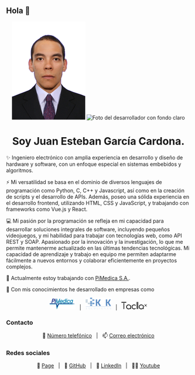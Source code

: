 ## Hola 👋

<div align="center">

<img src="https://github.com/juanezcere/juanezcere.github.io/blob/master/light_photo.jpg?raw=true#gh-light-mode-only" alt="Foto del desarrollador con fondo oscuro" width="200">
<img src="[https://github.com/juanezcere/juanezcere.github.io/blob/master/dark_photo.jpg?raw=true#gh-dark-mode-only" alt="Foto del desarrollador con fondo claro" width="200">

# Soy Juan Esteban García Cardona.
</div>

✨ Ingeniero electrónico con amplia experiencia en desarrollo y diseño de hardware y software, con un enfoque especial en sistemas embebidos y algoritmos.

⚡ Mi versatilidad se basa en el dominio de diversos lenguajes de programación como Python, C, C++ y Javascript, así como en la creación de scripts y el desarrollo de APIs.
Además, poseo una sólida experiencia en el desarrollo frontend, utilizando HTML, CSS y JavaScript, y trabajando con frameworks como Vue.js y React.

💻 Mi pasión por la programación se refleja en mi capacidad para desarrollar soluciones integrales de software, incluyendo pequeños videojuegos, y mi habilidad para trabajar con tecnologías web, como API REST y SOAP. Apasionado por la innovación y la investigación, lo que me permite mantenerme actualizado en las últimas tendencias tecnológicas. Mi capacidad de aprendizaje y trabajo en equipo me permiten adaptarme fácilmente a nuevos entornos y colaborar eficientemente en proyectos complejos.

🌱 Actualmente estoy trabajando con [PiMedica S.A.](https://pimedica.com/).

💼 Con mis conocimientos he desarrollado en empresas como
<div align="center">

[<img src="https://github.com/juanezcere/juanezcere.github.io/blob/master/Logo-pimedica-f.png?raw=true" alt="Logo de PiMedica" width="70px">](https://pimedica.com/) &nbsp; |  &nbsp; [<img src="https://github.com/juanezcere/juanezcere.github.io/blob/master/k2k_brand.png?raw=true" alt="Logo de K2K Soluciones" width="70px">](https://k2ksoluciones.com/) &nbsp; |  &nbsp; [<img src="https://github.com/juanezcere/juanezcere.github.io/blob/master/taclla_brand.png?raw=true" alt="Logo de Taclla" width="70px">](https://taclla.com/)

</div>

### Contacto

<div align="center">

💬 [Número telefónico]() &nbsp; |  &nbsp; 📫 [Correo electrónico](mailto:juanezcere@gmail.com)

</div>

### Redes sociales

<div align="center">

📄 [Page](https://juanezcere.github.io/) &nbsp; |  &nbsp; 📂 [GitHub](https://github.com/juanezcere) &nbsp; |  &nbsp; 🔭 [LinkedIn](https://www.linkedin.com/in/juan-esteban-garcia-cardona-221222238/) &nbsp; |  &nbsp; 👨‍💻 [Youtube](https://www.youtube.com/@MrJuanezzz)

</div>
